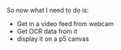 So now what I need to do is:

- Get in a video feed from webcam
- Get OCR data from it
- display it on a p5 canvas
